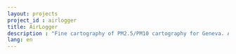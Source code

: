 ```yaml
---
layout: projects
project_id : airlogger
title: AirLogger
description : "Fine cartography of PM2.5/PM10 cartography for Geneva. AirLogger came from a simple concern: in Geneva, PM10 and PM2.5 measurements are hard to come by, and quite irrelevant. We want to provide a device to measure air quality, on the go, with the user, and aggregate them, so we can map the pollution, with the ability to advise the user on what to do to avoid pollution."
lang: en
---
```

